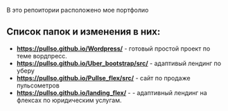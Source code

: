В это репоитории расположено мое портфолио

## Список папок и изменения в них:

* **https://pullso.github.io/Wordpress/** - готовый простой проект по теме вордпресс.
* **https://pullso.github.io/Uber_bootstrap/src/** - адаптивый лендинг по уберу
* **https://pullso.github.io/Pullse_flex/src/** - сайт по продаже пульсометров
* **https://pullso.github.io/landing_flex/** - - адаптивный лендинг на флексах по юридическим услугам.  

